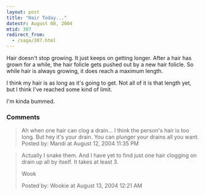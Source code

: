 ```yaml
---
layout: post
title: "Hair Today..."
datestr: August 08, 2004
mtid: 307
redirect_from:
  - /saga/307.html
---
```


Hair doesn't stop growing.  It just keeps on getting longer.  After a hair has grown for a while, the hair folicle gets pushed out by a new hair folicle.  So while hair is always growing, it does reach a maximum length.

I think my hair is as long as it's going to get.  Not all of it is that length yet, but I think I've reached some kind of limit.

I'm kinda bummed.

### Comments

<blockquote>
Ah when one hair can clog a drain... I think the person's hair is too long. But hey it's your drain.  You can plunger your drains all you want.
<div class="comment-meta">Posted by: Mandi at August 12, 2004 11:35 PM</div> </blockquote>

<blockquote>
Actually I snake them.  And I have yet to find just one hair clogging on drain up all by itself.  It takes at least 3.

Wook
<div class="comment-meta">Posted by: Wookie at August 13, 2004 12:21 AM</div> </blockquote>

